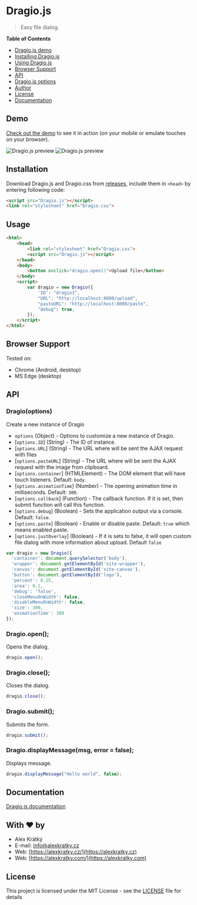# Dragio.js
> Easy file dialog.


**Table of Contents**
- [Dragio.js demo](#demo)
- [Installing Dragio.js](#installation)
- [Using Dragio.js](#usage)
- [Browser Support](#browser-support)
- [API](#api)
 - [Dragio.js options](#dragio-options-)
- [Author](#with-heart-by)
- [License](#license)
- [Documentation](#documentation)

## Demo

[Check out the demo](https://alexkratky.github.io/Dragio.js/example.html) to see it in action (on your mobile or emulate touches on your browser).

<img src="https://i.imgur.com/V4Ngshu.png" alt="Dragio.js preview">

<img src="https://i.imgur.com/6elbl1M.png" alt="Dragio.js preview">

## Installation
Download Dragio.js and Dragio.css from [releases](https://github.com/AlexKratky/Dragio.js/releases), include them in `<head>` by entering following code:
```html
<script src="Dragio.js"></script>
<link rel="stylesheet" href="Dragio.css">
```
## Usage
```html
<html>
    <head>
        <link rel="stylesheet" href="Dragio.css">
        <script src="Dragio.js"></script>
    </head>
    <body>
       	<button onclick="dragio.open()">Upload file</button>
    </body>
    <script>
        var dragio = new Dragio({
            'ID': "dragio1",
            "URL": "http://localhost:8000/upload",
            "pasteURL": "http://localhost:8000/paste",
            "debug": true,
        });
    </script>
</html>
```



## Browser Support
Tested on:
- Chrome (Android, desktop)
- MS Edge (desktop)

## API

### Dragio(options)
Create a new instance of Dragio
* `options` (Object) - Options to customize a new instance of Dragio.
* [`options.ID`] (String) - The ID of instance.
* [`options.URL`] (String) - The URL where will be sent the AJAX request with files
* [`options.pasteURL`] (String) - The URL where will be sent the AJAX request with the image from clipboard.
* [`options.container`] (HTMLElement) - The DOM element that will have touch listeners. Default: `body`.
* [`options.animationTime`] (Number) - The opening animation time in milliseconds. Default: `300`.
* [`options.callback`] (Function) - The callback function. If it is set, then submit function will call this function.
* [`options.debug`] (Boolean) - Sets the application output via a console. Default: `false`.
* [`options.paste`] (Boolean) - Enable or disable paste. Default: `true` which means enabled paste.
* [`options.justOverlay`] (Boolean) - If it is sets to false, it will open custom file dialog with more information about upload. Default `false`

```js
var dragio = new Dragio({
  'container': document.querySelector('body'),
  'wrapper': document.getElementById('site-wrapper'),
  'canvas': document.getElementById('site-canvas'),
  'button': document.getElementById('logo'),
  'percent': 0.25,
  'area': 0.1,
  'debug': 'false',
  'closeMenuOnWidth': false,
  'disableMenuOnWidth': false,
  'size': 300,
  'animationTime': 300
});
```

### Dragio.open();
Opens the dialog.
```js
dragio.open();
```

### Dragio.close();
Closes the dialog.
```js
dragio.close();
```

### Dragio.submit();
Submits the form.
```js
dragio.submit();
```

### Dragio.displayMessage(msg, error = false);
Displays message.
```js
dragio.displayMessage("Hello world", false);
```


## Documentation
[Dragio.js documentation](https://tssoft.cz/Dragio.js)

## With :heart: by
- Alex Krátký
- E-mail: [info@alexkratky.cz](info@alexkratky.cz) 
- Web: [https://alexkratky.cz/](https://alexkratky.cz)
- Web: [https://alexkratky.com/](https://alexkratky.com)

## License

This project is licensed under the MIT License - see the [LICENSE](LICENSE) file for details